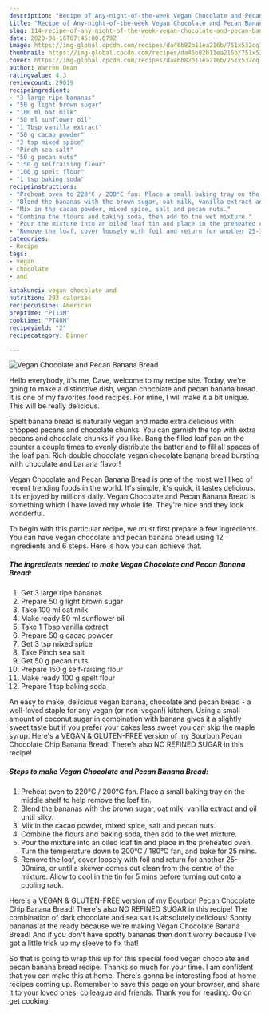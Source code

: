 ```yaml
---
description: "Recipe of Any-night-of-the-week Vegan Chocolate and Pecan Banana Bread"
title: "Recipe of Any-night-of-the-week Vegan Chocolate and Pecan Banana Bread"
slug: 114-recipe-of-any-night-of-the-week-vegan-chocolate-and-pecan-banana-bread
date: 2020-06-16T07:45:00.079Z
image: https://img-global.cpcdn.com/recipes/da46b82b11ea216b/751x532cq70/vegan-chocolate-and-pecan-banana-bread-recipe-main-photo.jpg
thumbnail: https://img-global.cpcdn.com/recipes/da46b82b11ea216b/751x532cq70/vegan-chocolate-and-pecan-banana-bread-recipe-main-photo.jpg
cover: https://img-global.cpcdn.com/recipes/da46b82b11ea216b/751x532cq70/vegan-chocolate-and-pecan-banana-bread-recipe-main-photo.jpg
author: Warren Dean
ratingvalue: 4.3
reviewcount: 29019
recipeingredient:
- "3 large ripe bananas"
- "50 g light brown sugar"
- "100 ml oat milk"
- "50 ml sunflower oil"
- "1 Tbsp vanilla extract"
- "50 g cacao powder"
- "3 tsp mixed spice"
- "Pinch sea salt"
- "50 g pecan nuts"
- "150 g selfraising flour"
- "100 g spelt flour"
- "1 tsp baking soda"
recipeinstructions:
- "Preheat oven to 220°C / 200°C fan. Place a small baking tray on the middle shelf to help remove the loaf tin."
- "Blend the bananas with the brown sugar, oat milk, vanilla extract and oil until silky."
- "Mix in the cacao powder, mixed spice, salt and pecan nuts."
- "Combine the flours and baking soda, then add to the wet mixture."
- "Pour the mixture into an oiled loaf tin and place in the preheated oven. Turn the temperature down to 200°C / 180°C fan, and bake for 25 mins."
- "Remove the loaf, cover loosely with foil and return for another 25-30mins, or until a skewer comes out clean from the centre of the mixture. Allow to cool in the tin for 5 mins before turning out onto a cooling rack."
categories:
- Recipe
tags:
- vegan
- chocolate
- and

katakunci: vegan chocolate and 
nutrition: 293 calories
recipecuisine: American
preptime: "PT13M"
cooktime: "PT48M"
recipeyield: "2"
recipecategory: Dinner

---
```



![Vegan Chocolate and Pecan Banana Bread](https://img-global.cpcdn.com/recipes/da46b82b11ea216b/751x532cq70/vegan-chocolate-and-pecan-banana-bread-recipe-main-photo.jpg)

Hello everybody, it's me, Dave, welcome to my recipe site. Today, we're going to make a distinctive dish, vegan chocolate and pecan banana bread. It is one of my favorites food recipes. For mine, I will make it a bit unique. This will be really delicious.

Spelt banana bread is naturally vegan and made extra delicious with chopped pecans and chocolate chunks. You can garnish the top with extra pecans and chocolate chunks if you like. Bang the filled loaf pan on the counter a couple times to evenly distribute the batter and to fill all spaces of the loaf pan. Rich double chocolate vegan chocolate banana bread bursting with chocolate and banana flavor!

Vegan Chocolate and Pecan Banana Bread is one of the most well liked of recent trending foods in the world. It's simple, it's quick, it tastes delicious. It is enjoyed by millions daily. Vegan Chocolate and Pecan Banana Bread is something which I have loved my whole life. They're nice and they look wonderful.


To begin with this particular recipe, we must first prepare a few ingredients. You can have vegan chocolate and pecan banana bread using 12 ingredients and 6 steps. Here is how you can achieve that.

<!--inarticleads1-->

##### The ingredients needed to make Vegan Chocolate and Pecan Banana Bread:

1. Get 3 large ripe bananas
1. Prepare 50 g light brown sugar
1. Take 100 ml oat milk
1. Make ready 50 ml sunflower oil
1. Take 1 Tbsp vanilla extract
1. Prepare 50 g cacao powder
1. Get 3 tsp mixed spice
1. Take Pinch sea salt
1. Get 50 g pecan nuts
1. Prepare 150 g self-raising flour
1. Make ready 100 g spelt flour
1. Prepare 1 tsp baking soda


An easy to make, delicious vegan banana, chocolate and pecan bread - a well-loved staple for any vegan (or non-vegan!) kitchen. Using a small amount of coconut sugar in combination with banana gives it a slightly sweet taste but if you prefer your cakes less sweet you can skip the maple syrup. Here&#39;s a VEGAN &amp; GLUTEN-FREE version of my Bourbon Pecan Chocolate Chip Banana Bread! There&#39;s also NO REFINED SUGAR in this recipe! 

<!--inarticleads2-->

##### Steps to make Vegan Chocolate and Pecan Banana Bread:

1. Preheat oven to 220°C / 200°C fan. Place a small baking tray on the middle shelf to help remove the loaf tin.
1. Blend the bananas with the brown sugar, oat milk, vanilla extract and oil until silky.
1. Mix in the cacao powder, mixed spice, salt and pecan nuts.
1. Combine the flours and baking soda, then add to the wet mixture.
1. Pour the mixture into an oiled loaf tin and place in the preheated oven. Turn the temperature down to 200°C / 180°C fan, and bake for 25 mins.
1. Remove the loaf, cover loosely with foil and return for another 25-30mins, or until a skewer comes out clean from the centre of the mixture. Allow to cool in the tin for 5 mins before turning out onto a cooling rack.


Here&#39;s a VEGAN &amp; GLUTEN-FREE version of my Bourbon Pecan Chocolate Chip Banana Bread! There&#39;s also NO REFINED SUGAR in this recipe! The combination of dark chocolate and sea salt is absolutely delicious! Spotty bananas at the ready because we&#39;re making Vegan Chocolate Banana Bread! And if you don&#39;t have spotty bananas then don&#39;t worry because I&#39;ve got a little trick up my sleeve to fix that! 

So that is going to wrap this up for this special food vegan chocolate and pecan banana bread recipe. Thanks so much for your time. I am confident that you can make this at home. There's gonna be interesting food at home recipes coming up. Remember to save this page on your browser, and share it to your loved ones, colleague and friends. Thank you for reading. Go on get cooking!
